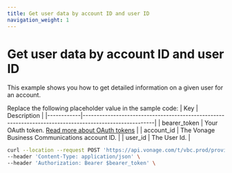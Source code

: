 ```yaml
---
title: Get user data by account ID and user ID
navigation_weight: 1
---
```


# Get user data by account ID and user ID

This example shows you how to get detailed information on a given user for an account.

Replace the following placeholder value in the sample code:
| Key        | Description                                                                                            |
|------------|--------------------------------------------------------------------------------------------------------|
| bearer_token | Your OAuth token. [Read more about OAuth tokens](https://developer.nexmo.com/vonage-business-cloud/vbc-apis/getting-started/authentication) |
| account_id | The Vonage Business Communications account ID. |
| user_id | The User Id. |


``` bash
curl --location --request POST 'https://api.vonage.com/t/vbc.prod/provisioning/v1/api/accounts/$account_id/users/$user_id' \
--header 'Content-Type: application/json' \
--header 'Authorization: Bearer $bearer_token' \
```
